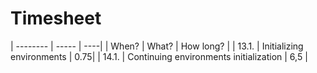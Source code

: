 # Timesheet

| -------- | ----- | ----|
| When? | What? | How long? |
| 13.1. | Initializing environments | 0.75|
| 14.1. | Continuing environments initialization | 6,5 |
